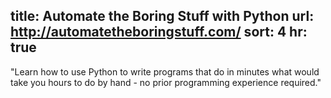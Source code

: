 title: Automate the Boring Stuff with Python
url: http://automatetheboringstuff.com/
sort: 4
hr: true
---
"Learn how to use Python to write programs that do in minutes what would take you hours to do by hand - no prior programming experience required."
